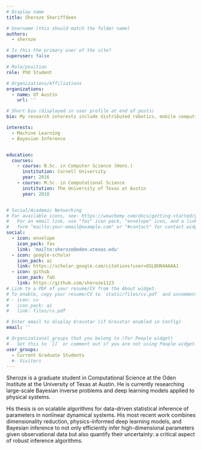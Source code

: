 ```yaml
---
# Display name
title: Sheroze Sheriffdeen

# Username (this should match the folder name)
authors:
  - sheroze

# Is this the primary user of the site?
superuser: false

# Role/position
role: PhD Student

# Organizations/Affiliations
organizations:
  - name: UT Austin
    url: ''

# Short bio (displayed in user profile at end of posts)
bio: My research interests include distributed robotics, mobile computing and programmable matter.

interests:
  - Machine Learning
  - Bayesian Inference


education:
  courses:
    - course: B.Sc. in Computer Science (Hons.)
      institution: Cornell University
      year: 2016
    - course: M.Sc. in Computational Science
      institution: The University of Texas at Austin
      year: 2018


# Social/Academic Networking
# For available icons, see: https://wowchemy.com/docs/getting-started/page-builder/#icons
#   For an email link, use "fas" icon pack, "envelope" icon, and a link in the
#   form "mailto:your-email@example.com" or "#contact" for contact widget.
social:
  - icon: envelope
    icon_pack: fas
    link: 'mailto:sheroze@oden.utexas.edu'
  - icon: google-scholar
    icon_pack: ai
    link: https://scholar.google.com/citations?user=OSLBUN4AAAAJ
  - icon: github
    icon_pack: fab
    link: https://github.com/sheroze1123
# Link to a PDF of your resume/CV from the About widget.
# To enable, copy your resume/CV to `static/files/cv.pdf` and uncomment the lines below.
# - icon: cv
#   icon_pack: ai
#   link: files/cv.pdf

# Enter email to display Gravatar (if Gravatar enabled in Config)
email: ''

# Organizational groups that you belong to (for People widget)
#   Set this to `[]` or comment out if you are not using People widget.
user_groups:
  - Current Graduate Students
  #- Visitors
---
```


Sheroze is a graduate student in Computational Science at the Oden Institute at the University of Texas at Austin. He is currently researching large-scale Bayesian inverse problems and deep learning models applied to physical systems.

His thesis is on scalable algorithms for data-driven statistical inference of parameters in nonlinear dynamical systems. His most recent work combines dimensionality reduction, physics-informed deep learning models, and Bayesian inference to not only efficiently infer high-dimensional parameters given observational data but also quantify their uncertainty: a critical aspect of robust inference algorithms.



